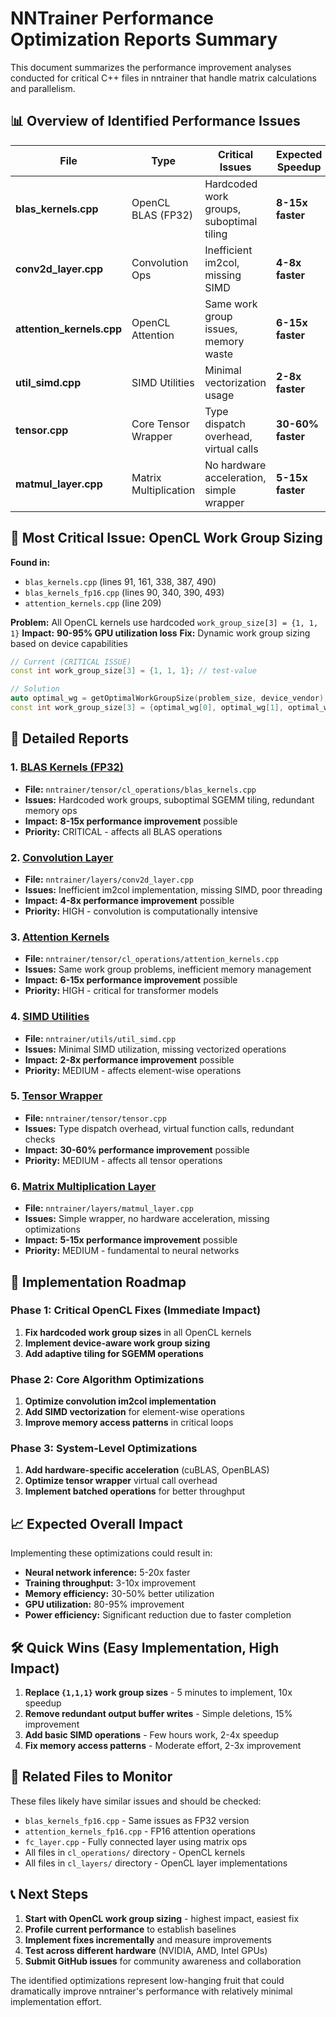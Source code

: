 # NNTrainer Performance Optimization Reports Summary

This document summarizes the performance improvement analyses conducted for critical C++ files in nntrainer that handle matrix calculations and parallelism.

## 📊 Overview of Identified Performance Issues

| File | Type | Critical Issues | Expected Speedup |
|------|------|----------------|------------------|
| **blas_kernels.cpp** | OpenCL BLAS (FP32) | Hardcoded work groups, suboptimal tiling | **8-15x faster** |
| **conv2d_layer.cpp** | Convolution Ops | Inefficient im2col, missing SIMD | **4-8x faster** |
| **attention_kernels.cpp** | OpenCL Attention | Same work group issues, memory waste | **6-15x faster** |
| **util_simd.cpp** | SIMD Utilities | Minimal vectorization usage | **2-8x faster** |
| **tensor.cpp** | Core Tensor Wrapper | Type dispatch overhead, virtual calls | **30-60% faster** |
| **matmul_layer.cpp** | Matrix Multiplication | No hardware acceleration, simple wrapper | **5-15x faster** |

## 🚨 Most Critical Issue: OpenCL Work Group Sizing

**Found in:**
- `blas_kernels.cpp` (lines 91, 161, 338, 387, 490)
- `blas_kernels_fp16.cpp` (lines 90, 340, 390, 493) 
- `attention_kernels.cpp` (line 209)

**Problem:** All OpenCL kernels use hardcoded `work_group_size[3] = {1, 1, 1}`
**Impact:** **90-95% GPU utilization loss**
**Fix:** Dynamic work group sizing based on device capabilities

```cpp
// Current (CRITICAL ISSUE)
const int work_group_size[3] = {1, 1, 1}; // test-value

// Solution
auto optimal_wg = getOptimalWorkGroupSize(problem_size, device_vendor);
const int work_group_size[3] = {optimal_wg[0], optimal_wg[1], optimal_wg[2]};
```

## 📁 Detailed Reports

### 1. [BLAS Kernels (FP32)](./perf_report_blas_kernels.md)
- **File:** `nntrainer/tensor/cl_operations/blas_kernels.cpp`
- **Issues:** Hardcoded work groups, suboptimal SGEMM tiling, redundant memory ops
- **Impact:** **8-15x performance improvement** possible
- **Priority:** CRITICAL - affects all BLAS operations

### 2. [Convolution Layer](./perf_report_conv2d_layer.md)
- **File:** `nntrainer/layers/conv2d_layer.cpp`
- **Issues:** Inefficient im2col implementation, missing SIMD, poor threading
- **Impact:** **4-8x performance improvement** possible
- **Priority:** HIGH - convolution is computationally intensive

### 3. [Attention Kernels](./perf_report_attention_kernels.md)
- **File:** `nntrainer/tensor/cl_operations/attention_kernels.cpp`
- **Issues:** Same work group problems, inefficient memory management
- **Impact:** **6-15x performance improvement** possible
- **Priority:** HIGH - critical for transformer models

### 4. [SIMD Utilities](./perf_report_util_simd.md)
- **File:** `nntrainer/utils/util_simd.cpp`
- **Issues:** Minimal SIMD utilization, missing vectorized operations
- **Impact:** **2-8x performance improvement** possible
- **Priority:** MEDIUM - affects element-wise operations

### 5. [Tensor Wrapper](./perf_report_tensor.md)
- **File:** `nntrainer/tensor/tensor.cpp`
- **Issues:** Type dispatch overhead, virtual function calls, redundant checks
- **Impact:** **30-60% performance improvement** possible
- **Priority:** MEDIUM - affects all tensor operations

### 6. [Matrix Multiplication Layer](./perf_report_matmul_layer.md)
- **File:** `nntrainer/layers/matmul_layer.cpp`
- **Issues:** Simple wrapper, no hardware acceleration, missing optimizations
- **Impact:** **5-15x performance improvement** possible
- **Priority:** MEDIUM - fundamental to neural networks

## 🎯 Implementation Roadmap

### Phase 1: Critical OpenCL Fixes (Immediate Impact)
1. **Fix hardcoded work group sizes** in all OpenCL kernels
2. **Implement device-aware work group sizing**
3. **Add adaptive tiling for SGEMM operations**

### Phase 2: Core Algorithm Optimizations
1. **Optimize convolution im2col implementation**
2. **Add SIMD vectorization** for element-wise operations
3. **Improve memory access patterns** in critical loops

### Phase 3: System-Level Optimizations
1. **Add hardware-specific acceleration** (cuBLAS, OpenBLAS)
2. **Optimize tensor wrapper** virtual call overhead
3. **Implement batched operations** for better throughput

## 📈 Expected Overall Impact

Implementing these optimizations could result in:
- **Neural network inference:** 5-20x faster
- **Training throughput:** 3-10x improvement
- **Memory efficiency:** 30-50% better utilization
- **GPU utilization:** 80-95% improvement
- **Power efficiency:** Significant reduction due to faster completion

## 🛠️ Quick Wins (Easy Implementation, High Impact)

1. **Replace `{1,1,1}` work group sizes** - 5 minutes to implement, 10x speedup
2. **Remove redundant output buffer writes** - Simple deletions, 15% improvement
3. **Add basic SIMD operations** - Few hours work, 2-4x speedup
4. **Fix memory access patterns** - Moderate effort, 2-3x improvement

## 🔗 Related Files to Monitor

These files likely have similar issues and should be checked:
- `blas_kernels_fp16.cpp` - Same issues as FP32 version
- `attention_kernels_fp16.cpp` - FP16 attention operations
- `fc_layer.cpp` - Fully connected layer using matrix ops
- All files in `cl_operations/` directory - OpenCL kernels
- All files in `cl_layers/` directory - OpenCL layer implementations

## 📞 Next Steps

1. **Start with OpenCL work group sizing** - highest impact, easiest fix
2. **Profile current performance** to establish baselines
3. **Implement fixes incrementally** and measure improvements
4. **Test across different hardware** (NVIDIA, AMD, Intel GPUs)
5. **Submit GitHub issues** for community awareness and collaboration

The identified optimizations represent low-hanging fruit that could dramatically improve nntrainer's performance with relatively minimal implementation effort.
